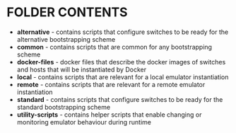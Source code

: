 FOLDER CONTENTS
===================

* **alternative** - contains scripts that configure switches to be ready for the alternative  bootstrapping scheme
* **common** - contains scripts that are common for any bootstrapping scheme
* **docker-files** - docker files that describe the docker images of switches and hosts that will be instantiated by 
Docker
* **local** - contains scripts that are relevant for a local emulator instantiation
* **remote** - contains scripts that are relevant for a remote emulator instantiation
* **standard** - contains scripts that configure switches to be ready for the standard bootstrapping scheme
* **utility-scripts** - contains helper scripts that enable changing or monitoring emulator behaviour during runtime
